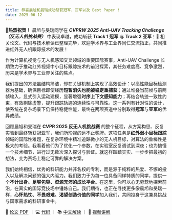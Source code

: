 ```yaml
---
title: 恭喜晨旭和旻瑞成功斩获冠军、亚军以及 Best Paper !
date: 2025-06-12
---
```


**🎉热烈祝贺！** 晨旭与旻瑞同学在 ***CVPRW 2025 Anti-UAV Tracking Challenge（反无人机挑战赛）*** 中表现卓越，成功斩获 **Track 1 冠军** 与 **Track 2 亚军**！📁 相关论文、代码与技术解读已整理完毕，欢迎学术界与工业界同仁交流指正，共同推进红外无人机跟踪技术的发展！

<!--more-->

作为计算机视觉与无人机感知交叉领域的重要国际赛事，Anti-UAV Challenge 长期致力于推动红外视频中小目标跟踪技术的前沿探索，其任务难度高、竞争激烈，历来是学术界与工业界关注的焦点。

我们提出的方法虽结构简洁，却在关键机制上实现了高效设计：以高性能目标检测器为基础，确保目标即使经历**短暂消失也能被稳定重捕获**；通过堆叠当前帧与前两帧输入，显式引入运动建模，显著增强**时序上下文感知能力**；再结合轨迹一致性约束，有效剔除虚警，提升跟踪轨迹的连续性与可靠性。这一系列有针对性的设计，使系统在复杂场景下仍保持稳健性能，最终在两项赛道中分别取得**冠军**与**亚军**的优异成绩。

回顾晨旭和旻瑞在 **CVPR 2025 反无人机挑战赛** 的整个征程，从方案构思、反复实验到最终斩获冠亚军，我们所珍视的远不止奖牌。这项任务是**红外弱小目标跟踪**领域的国际性难题，在复杂环境中精准追踪微小的无人机目标，对算法的鲁棒性是极大的考验。我看着他们为了优化一个参数，在实验室反复调试到深夜；也为搞懂一个技术细节，进行过无数次深入探讨与验证。就这样踏踏实实、一步步把最初的想法，变为赛场上稳定可靠的解决方案。

我们始终相信，优秀的科研能力并非名校的专利，而是源于纯粹的热爱、不懈的投入以及解决问题的强大内驱力。我们致力于为每一位具备同样特质的同学，提供一个**不计出身、足够包容、资源充沛的成长平台**。在这里，你可以心无旁骛地探索前沿，在真实的国际竞技场中锤炼自己。我们期待，也正在寻找更多像晨旭和旻瑞一样，**心怀热忱、不畏艰难、渴望创造价值的同学**加入我们，共同投身于这兼具挑战与国家需求的科研事业中。

📄 [论文 PDF](https://openaccess.thecvf.com/content/CVPR2025W/Anti-UAV/papers/Peng_A_Simple_Detector_with_Frame_Dynamics_is_a_Strong_Tracker_CVPRW_2025_paper.pdf) ｜ 💻 [代码](https://github.com/facias914/A-Simple-Detector-is-a-Strong-Tracker) ｜ 📚 [中文解读](https://zhuanlan.zhihu.com/p/1898471813731816565) ｜ 🎥 [视频讲解](https://www.bilibili.com/video/BV13L75znEse/)

